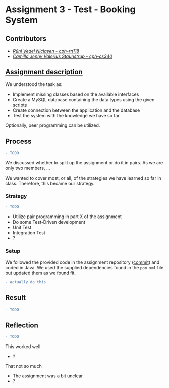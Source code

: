 # Assignment 3 - Test - Booking System

## Contributors
- _[Rúni Vedel Niclasen - cph-rn118](https://github.com/Runi-VN)_
- _[Camilla Jenny Valerius Staunstrup - cph-cs340](https://github.com/Castau)_

## [Assignment description](./assignment-03.pdf)

We understood the task as:
- Implement missing classes based on the available interfaces
- Create a MySQL database containing the data types using the given scripts
- Create connection between the application and the database
- Test the system with the knowledge we have so far

Optionally, peer programming can be utilized.

## Process
```diff
- TODO
```

We discussed whether to split up the assignment or do it in pairs. As we are only two members, ...

We wanted to cover most, or all, of the strategies we have learned so far in class. Therefore, this became our strategy.

### Strategy
```diff
- TODO
```

- Utilize pair programming in part X of the assignment
- Do some Test-Driven development
- Unit Test
- Integration Test
- ?

### Setup
We followed the provided code in the assignment repository ([commit](https://github.com/Hold-Krykke-BA/Test/commit/1a21b64df26c98dc6cb395f8d8ce458771d56ed5#diff-bbd6f8cf2e618b335ebcaa545470413e4db5304dc5ba229858d647983c8061d6)) and coded in Java. We used the supplied dependencies found in the `pom.xml` file but updated them as we found fit.

```diff
- actually do this
```

## Result
```diff
- TODO
```

## Reflection
```diff
- TODO
```

This worked well
- ?

That not so much
- The assignment was a bit unclear
- ?
